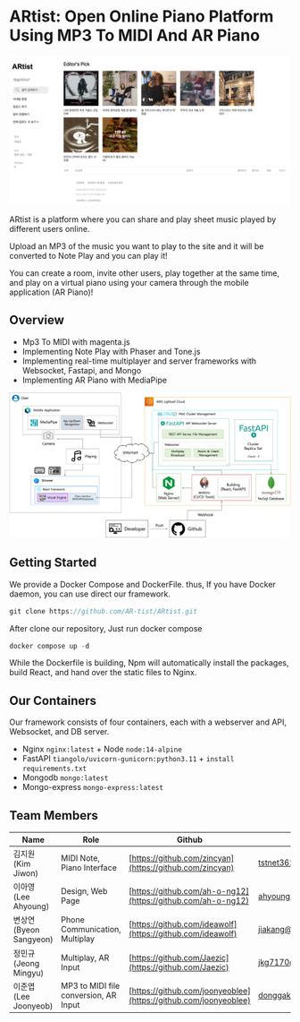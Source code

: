 # ARtist: Open Online Piano Platform Using MP3 To MIDI And AR Piano

<img width="1148" alt="image" src="https://raw.githubusercontent.com/AR-tist/ARtist/main/assets/interface.png">

ARtist is a platform where you can share and play sheet music played by different users online.

Upload an MP3 of the music you want to play to the site and it will be converted to Note Play and you can play it!

You can create a room, invite other users, play together at the same time, and play on a virtual piano using your camera through the mobile application (AR Piano)!

## Overview

- Mp3 To MIDI with magenta.js
- Implementing Note Play with Phaser and Tone.js
- Implementing real-time multiplayer and server frameworks with Websocket, Fastapi, and Mongo
- Implementing AR Piano with MediaPipe

<img width="1148" alt="image" src="https://raw.githubusercontent.com/AR-tist/ARtist/main/assets/architecture.png">

## Getting Started

We provide a Docker Compose and DockerFile. thus, If you have Docker daemon, you can use direct our framework.

```jsx
git clone https://github.com/AR-tist/ARtist.git
```

After clone our repository, Just run docker compose

```jsx
docker compose up -d
```

While the Dockerfile is building, Npm will automatically install the packages, build React, and hand over the static files to Nginx.

## Our Containers

Our framework consists of four containers, each with a webserver and API, Websocket, and DB server.

- Nginx `nginx:latest` + Node `node:14-alpine`
- FastAPI `tiangolo/uvicorn-gunicorn:python3.11` + `install requirements.txt`
- Mongodb `mongo:latest`
- Mongo-express `mongo-express:latest`


## Team Members

| Name              | Role                                   | Github                                | Email                      |
| ----------------- | -------------------------------------- | ------------------------------------- | -------------------------- |
| 김지원 (Kim Jiwon) | MIDI Note, Piano Interface             | [https://github.com/zincyan](https://github.com/zincyan)       | tstnet3629@gachon.ac.kr  |
| 이아영 (Lee Ahyoung) | Design, Web Page                    |    [https://github.com/ah-o-ng12](https://github.com/ah-o-ng12)                                   | ahyoung12@gachon.ac.kr  |
| 변상연 (Byeon Sangyeon) | Phone Communication, Multiplay         | [https://github.com/ideawolf](https://github.com/ideawolf)    | jiakang@gachon.ac.kr    |
| 정민규 (Jeong Mingyu) | Multiplay, AR Input                  | [https://github.com/Jaezic](https://github.com/Jaezic)       | jkg7170@gachon.ac.kr    |
| 이준엽 (Lee Joonyeob) | MP3 to MIDI file conversion, AR Input | [https://github.com/joonyeoblee](https://github.com/joonyeoblee) | donggak0617@gachon.ac.kr | 
